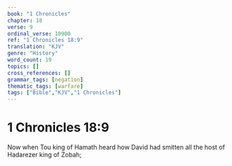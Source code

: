 ```yaml
---
book: "1 Chronicles"
chapter: 18
verse: 9
ordinal_verse: 10900
ref: "1 Chronicles 18:9"
translation: "KJV"
genre: "History"
word_count: 19
topics: []
cross_references: []
grammar_tags: [negation]
thematic_tags: [warfare]
tags: ["Bible","KJV","1 Chronicles"]
---
```


# 1 Chronicles 18:9

Now when Tou king of Hamath heard how David had smitten all the host of Hadarezer king of Zobah;
